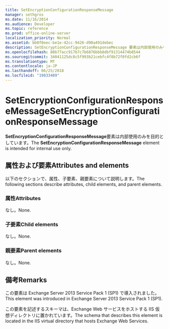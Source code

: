 ```yaml
---
title: SetEncryptionConfigurationResponseMessage
manager: sethgros
ms.date: 11/16/2014
ms.audience: Developer
ms.topic: reference
ms.prod: office-online-server
localization_priority: Normal
ms.assetid: bb0f0eec-be1e-42cc-9426-d98a491debec
description: SetEncryptionConfigurationResponseMessage 要素は内部使用のみを目的としています。
ms.openlocfilehash: 88b77acc917b7c7b6876bbb8dbf91314474b8544
ms.sourcegitcommit: 34041125dc8c5f993b21cebfc4f8b72f0fd2cb6f
ms.translationtype: MT
ms.contentlocale: ja-JP
ms.lasthandoff: 06/25/2018
ms.locfileid: "19833409"
---
```

# <a name="setencryptionconfigurationresponsemessage"></a><span data-ttu-id="cf92c-103">SetEncryptionConfigurationResponseMessage</span><span class="sxs-lookup"><span data-stu-id="cf92c-103">SetEncryptionConfigurationResponseMessage</span></span>

<span data-ttu-id="cf92c-104">**SetEncryptionConfigurationResponseMessage**要素は内部使用のみを目的としています。</span><span class="sxs-lookup"><span data-stu-id="cf92c-104">The **SetEncryptionConfigurationResponseMessage** element is intended for internal use only.</span></span> 

## <a name="attributes-and-elements"></a><span data-ttu-id="cf92c-105">属性および要素</span><span class="sxs-lookup"><span data-stu-id="cf92c-105">Attributes and elements</span></span>

<span data-ttu-id="cf92c-106">以下のセクションで、属性、子要素、親要素について説明します。</span><span class="sxs-lookup"><span data-stu-id="cf92c-106">The following sections describe attributes, child elements, and parent elements.</span></span>
  
### <a name="attributes"></a><span data-ttu-id="cf92c-107">属性</span><span class="sxs-lookup"><span data-stu-id="cf92c-107">Attributes</span></span>

<span data-ttu-id="cf92c-108">なし。</span><span class="sxs-lookup"><span data-stu-id="cf92c-108">None.</span></span>
  
### <a name="child-elements"></a><span data-ttu-id="cf92c-109">子要素</span><span class="sxs-lookup"><span data-stu-id="cf92c-109">Child elements</span></span>

<span data-ttu-id="cf92c-110">なし。</span><span class="sxs-lookup"><span data-stu-id="cf92c-110">None.</span></span>
  
### <a name="parent-elements"></a><span data-ttu-id="cf92c-111">親要素</span><span class="sxs-lookup"><span data-stu-id="cf92c-111">Parent elements</span></span>

<span data-ttu-id="cf92c-112">なし。</span><span class="sxs-lookup"><span data-stu-id="cf92c-112">None.</span></span>
  
## <a name="remarks"></a><span data-ttu-id="cf92c-113">備考</span><span class="sxs-lookup"><span data-stu-id="cf92c-113">Remarks</span></span>

<span data-ttu-id="cf92c-114">この要素は Exchange Server 2013 Service Pack 1 (SP1) で導入されました。</span><span class="sxs-lookup"><span data-stu-id="cf92c-114">This element was introduced in Exchange Server 2013 Service Pack 1 (SP1).</span></span>
  
<span data-ttu-id="cf92c-115">この要素を記述するスキーマは、Exchange Web サービスをホストする IIS 仮想ディレクトリに置かれています。</span><span class="sxs-lookup"><span data-stu-id="cf92c-115">The schema that describes this element is located in the IIS virtual directory that hosts Exchange Web Services.</span></span>
  

